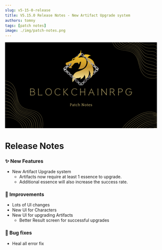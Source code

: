 ```yaml
---
slug: v5-15-0-release
title: V5.15.0 Release Notes - New Artifact Upgrade system
authors: tomny
tags: [patch notes]
image: ./img/patch-notes.png
---
```


![Banner](./img/patch-notes.png)

# Release Notes

### ✨ New Features

- New Artifact Upgrade system
  - Artifacts now require at least 1 essence to upgrade.
  - Additional essence will also increase the success rate.

### 🎨 Improvements

- Lots of UI changes
- New UI for Characters
- New UI for upgrading Artifacts
  - Better Result screen for successful upgrades

### 🐛 Bug fixes

- Heal all error fix
